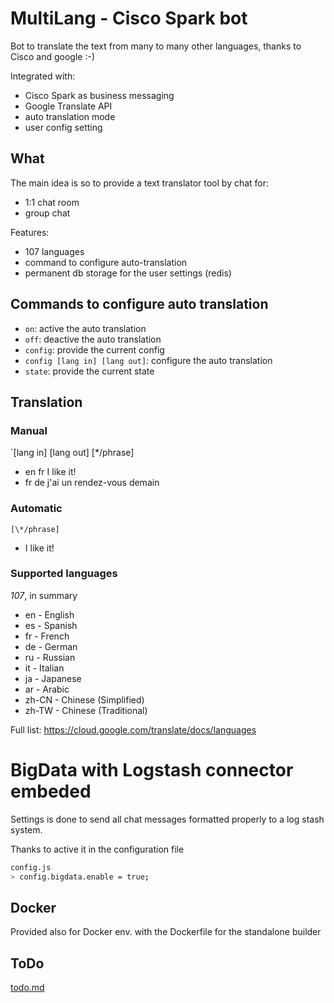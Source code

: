 # MultiLang - Cisco Spark bot
Bot to translate the text from many to many other languages, thanks to Cisco and google :-)

Integrated with:
* Cisco Spark as business messaging
* Google Translate API
* auto translation mode
* user config setting

## What
The main idea is so to provide a text translator tool by chat for:
* 1:1 chat room
* group chat

Features:
* 107 languages
* command to configure auto-translation
* permanent db storage for the user settings (redis)

## Commands to configure auto translation
* `on`: active the auto translation
* `off`: deactive the auto translation
* `config`: provide the current config
* `config [lang in] [lang out]`: configure the auto translation
* `state`: provide the current state

## Translation

### Manual
`[lang in] [lang out] [*/phrase]
* en fr I like it!
* fr de j\'ai un rendez-vous demain

### Automatic
`[\*/phrase]`

* I like it!

### Supported languages
*107*, in summary
* en - English
* es - Spanish
* fr - French
* de - German
* ru - Russian
* it - Italian
* ja - Japanese
* ar - Arabic
* zh-CN - Chinese (Simplified)
* zh-TW - Chinese (Traditional)

Full list: https://cloud.google.com/translate/docs/languages

# BigData with Logstash connector embeded
Settings is done to send all chat messages formatted properly to a log stash system.

Thanks to active it in the configuration file
```bash
config.js
> config.bigdata.enable = true;
```

## Docker
Provided also for Docker env. with the Dockerfile for the standalone builder

## ToDo
[todo.md](todo.md)
